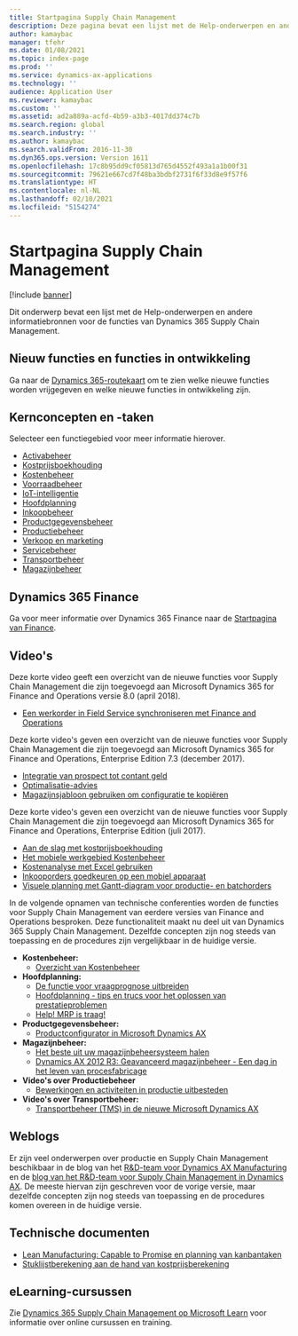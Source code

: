 ```yaml
---
title: Startpagina Supply Chain Management
description: Deze pagina bevat een lijst met de Help-onderwerpen en andere informatiebronnen voor de functies van Supply Chain Management.
author: kamaybac
manager: tfehr
ms.date: 01/08/2021
ms.topic: index-page
ms.prod: ''
ms.service: dynamics-ax-applications
ms.technology: ''
audience: Application User
ms.reviewer: kamaybac
ms.custom: ''
ms.assetid: ad2a889a-acfd-4b59-a3b3-4017dd374c7b
ms.search.region: global
ms.search.industry: ''
ms.author: kamaybac
ms.search.validFrom: 2016-11-30
ms.dyn365.ops.version: Version 1611
ms.openlocfilehash: 17c8b95dd9cf05813d765d4552f493a1a1b00f31
ms.sourcegitcommit: 79621e667cd7f48ba3bdbf2731f6f33d8e9f57f6
ms.translationtype: HT
ms.contentlocale: nl-NL
ms.lasthandoff: 02/10/2021
ms.locfileid: "5154274"
---
```

# <a name="supply-chain-management-home-page"></a>Startpagina Supply Chain Management

[!include [banner](includes/banner.md)]

Dit onderwerp bevat een lijst met de Help-onderwerpen en andere informatiebronnen voor de functies van Dynamics 365 Supply Chain Management.

## <a name="whats-new-and-in-development"></a>Nieuw functies en functies in ontwikkeling

Ga naar de [Dynamics 365-routekaart](https://roadmap.dynamics.com/) om te zien welke nieuwe functies worden vrijgegeven en welke nieuwe functies in ontwikkeling zijn.

## <a name="core-concepts-and-tasks"></a>Kernconcepten en -taken

Selecteer een functiegebied voor meer informatie hierover.

- [Activabeheer](asset-management/index.md)
- [Kostprijsboekhouding](../finance/cost-accounting/cost-accounting-home-page.md)
- [Kostenbeheer](cost-management/cost-management-home-page.md)  
- [Voorraadbeheer](inventory/inventory-home-page.md)
- [IoT-intelligentie](iot/iot-intelligence-home-page.md)
- [Hoofdplanning](master-planning/master-planning-home-page.md)
- [Inkoopbeheer](procurement/procurement-sourcing-overview.md)
- [Productgegevensbeheer](pim/product-information.md)
- [Productiebeheer](production-control/production-process-overview.md)
- [Verkoop en marketing](sales-marketing/overview-sales-marketing.md)
- [Servicebeheer](service-management/service-management-home-page.md)
- [Transportbeheer](transportation/transportation-management-overview.md)
- [Magazijnbeheer](warehousing/warehouse-configuration.md)

## <a name="dynamics-365-finance"></a>Dynamics 365 Finance

Ga voor meer informatie over Dynamics 365 Finance naar de [Startpagina van Finance](../finance/index.md).

## <a name="videos"></a>Video's

Deze korte video geeft een overzicht van de nieuwe functies voor Supply Chain Management die zijn toegevoegd aan Microsoft Dynamics 365 for Finance and Operations versie 8.0 (april 2018).

- [Een werkorder in Field Service synchroniseren met Finance and Operations](https://youtu.be/hAB4TDVMjxU)

Deze korte video's geven een overzicht van de nieuwe functies voor Supply Chain Management die zijn toegevoegd aan Microsoft Dynamics 365 for Finance and Operations, Enterprise Edition 7.3 (december 2017).

- [Integratie van prospect tot contant geld](https://youtu.be/AVV9x5x-XCg) 
- [Optimalisatie-advies](https://www.youtube.com/watch?v=MRsAzgFCUSQ&t=4s)
- [Magazijnsjabloon gebruiken om configuratie te kopiëren](https://www.youtube.com/watch?v=K2WIfFlqJYs&feature=youtu.be)

Deze korte video's geven een overzicht van de nieuwe functies voor Supply Chain Management die zijn toegevoegd aan Microsoft Dynamics 365 for Finance and Operations, Enterprise Edition (juli 2017).

- [Aan de slag met kostprijsboekhouding](https://youtu.be/1pUDtJQZ8FU)
- [Het mobiele werkgebied Kostenbeheer](https://youtu.be/imsuTg8rUVk)
- [Kostenanalyse met Excel gebruiken](https://youtu.be/-HKHYdClvx8)
- [Inkooporders goedkeuren op een mobiel apparaat](https://youtu.be/gZ-gOlJe7H8)
- [Visuele planning met Gantt-diagram voor productie- en batchorders](https://youtu.be/BtbuShkGj4I)

In de volgende opnamen van technische conferenties worden de functies voor Supply Chain Management van eerdere versies van Finance and Operations besproken. Deze functionaliteit maakt nu deel uit van Dynamics 365 Supply Chain Management. Dezelfde concepten zijn nog steeds van toepassing en de procedures zijn vergelijkbaar in de huidige versie.

- **Kostenbeheer:**
  - [Overzicht van Kostenbeheer](https://www.youtube.com/watch?v=vXzlC-mOBcg&feature=youtu.be)
- **Hoofdplanning:**
  - [De functie voor vraagprognose uitbreiden](https://www.youtube.com/watch?v=4OIKIXLiNjI&feature=youtu.be)
  - [Hoofdplanning - tips en trucs voor het oplossen van prestatieproblemen](https://youtu.be/7v8BPmEs9Dg)
  - [Help! MRP is traag!](https://youtu.be/RLXybx20B5o)
- **Productgegevensbeheer:**
  - [Productconfigurator in Microsoft Dynamics AX](https://youtu.be/zotrj3SbCl4)
- **Magazijnbeheer:**
  - [Het beste uit uw magazijnbeheersysteem halen](https://www.youtube.com/watch?v=--_didmZKHo&t=10s)
  - [Dynamics AX 2012 R3: Geavanceerd magazijnbeheer - Een dag in het leven van procesfabricage](https://www.youtube.com/embed/QUxXUrN-7n4)
- **Video's over Productiebeheer**
  - [Bewerkingen en activiteiten in productie uitbesteden](https://youtu.be/y1jrd3A_k70)
- **Video's over Transportbeheer:**
  - [Transportbeheer (TMS) in de nieuwe Microsoft Dynamics AX](https://youtu.be/jgmTgJIgEFQ)

## <a name="blogs"></a>Weblogs

Er zijn veel onderwerpen over productie en Supply Chain Management beschikbaar in de blog van het [R&D-team voor Dynamics AX Manufacturing](https://blogs.msdn.microsoft.com/axmfg/) en de [blog van het R&D-team voor Supply Chain Management in Dynamics AX](https://blogs.msdn.microsoft.com/dynamicsaxscm/). De meeste hiervan zijn geschreven voor de vorige versie, maar dezelfde concepten zijn nog steeds van toepassing en de procedures komen overeen in de huidige versie.

## <a name="white-papers"></a>Technische documenten

- [Lean Manufacturing: Capable to Promise en planning van kanbantaken](https://docs.microsoft.com/dynamics/s-e/)
- [Stuklijstberekening aan de hand van kostprijsberekening](https://www.microsoft.com/download/details.aspx?id=101937/)

## <a name="elearning-courses"></a>eLearning-cursussen

Zie [Dynamics 365 Supply Chain Management op Microsoft Learn](https://docs.microsoft.com/learn/browse/?products=dynamics-scm&resource_type=learning%20path) voor informatie over online cursussen en training.
